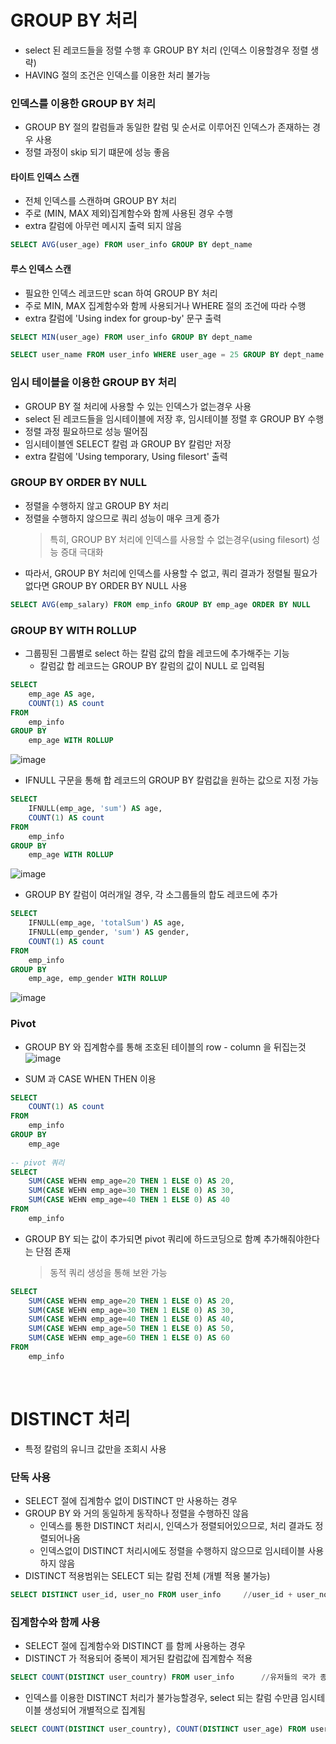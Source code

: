 # GROUP BY 처리
* select 된 레코드들을 정렬 수행 후 GROUP BY 처리 (인덱스 이용할경우 정렬 생략)
* HAVING 절의 조건은 인덱스를 이용한 처리 불가능

### 인덱스를 이용한 GROUP BY 처리
* GROUP BY 절의 칼럼들과 동일한 칼럼 및 순서로 이루어진 인덱스가 존재하는 경우 사용
* 정렬 과정이 skip 되기 떄문에 성능 좋음

#### 타이트 인덱스 스캔
* 전체 인덱스를 스캔하며 GROUP BY 처리
* 주로 (MIN, MAX 제외)집계함수와 함께 사용된 경우 수행
* extra 칼럼에 아무런 메시지 출력 되지 않음  
```sql
SELECT AVG(user_age) FROM user_info GROUP BY dept_name
```

#### 루스 인덱스 스캔
* 필요한 인덱스 레코드만 scan 하여 GROUP BY 처리
* 주로 MIN, MAX 집계함수와 함께 사용되거나 WHERE 절의 조건에 따라 수행
* extra 칼럼에 'Using index for group-by' 문구 출력
```sql
SELECT MIN(user_age) FROM user_info GROUP BY dept_name

SELECT user_name FROM user_info WHERE user_age = 25 GROUP BY dept_name (dept_name, user_age 로 인덱스가 생성되어있는경우)
```

### 임시 테이블을 이용한 GROUP BY  처리
* GROUP BY 절 처리에 사용할 수 있는 인덱스가 없는경우 사용
* select 된 레코드들을 임시테이블에 저장 후, 임시테이블 정렬 후 GROUP BY 수행
* 정렬 과정 필요하므로 성능 떨어짐
* 임시테이블엔 SELECT 칼럼 과 GROUP BY 칼럼만 저장 
* extra 칼럼에 'Using temporary, Using filesort' 출력

### GROUP BY ORDER BY NULL
* 정렬을 수행하지 않고 GROUP BY 처리
* 정렬을 수행하지 않으므로 쿼리 성능이 매우 크게 증가
	> 특히, GROUP BY 처리에 인덱스를 사용할 수 없는경우(using filesort) 성능 증대 극대화 
* 따라서, GROUP BY 처리에 인덱스를 사용할 수 없고, 쿼리 결과가 정렬될 필요가 없다면 GROUP BY ORDER BY NULL 사용 

```sql
SELECT AVG(emp_salary) FROM emp_info GROUP BY emp_age ORDER BY NULL 
```

### GROUP BY WITH ROLLUP
* 그룹핑된 그룹별로 select 하는 칼럼 값의 합을 레코드에 추가해주는 기능
	* 칼럼값 합 레코드는 GROUP BY 칼럼의 값이 NULL 로 입력됨
```sql
SELECT
	emp_age AS age,
	COUNT(1) AS count
FROM
	emp_info
GROUP BY 
	emp_age WITH ROLLUP 
```
![image](https://user-images.githubusercontent.com/48702893/115043703-c1d1a580-9f0f-11eb-8b4e-e880bc183b3a.png)

* IFNULL 구문을 통해 합 레코드의 GROUP BY 칼럼값을 원하는 값으로 지정 가능
```sql
SELECT
	IFNULL(emp_age, 'sum') AS age,
	COUNT(1) AS count
FROM
	emp_info
GROUP BY 
	emp_age WITH ROLLUP 
```
![image](https://user-images.githubusercontent.com/48702893/115043670-b7afa700-9f0f-11eb-82b3-f60ca516487d.png)

* GROUP BY 칼럼이 여러개일 경우, 각 소그룹들의 합도 레코드에 추가

```sql
SELECT
	IFNULL(emp_age, 'totalSum') AS age,
	IFNULL(emp_gender, 'sum') AS gender,
	COUNT(1) AS count
FROM
	emp_info
GROUP BY 
	emp_age, emp_gender WITH ROLLUP 
```

![image](https://user-images.githubusercontent.com/48702893/115043581-9cdd3280-9f0f-11eb-92ff-8ae79a5892ff.png)

### Pivot
* GROUP BY 와 집계함수를 통해 조호된 테이블의 row - column 을 뒤집는것
![image](https://user-images.githubusercontent.com/48702893/115044462-81265c00-9f10-11eb-83be-fca524b0a190.png)

* SUM 과 CASE WHEN THEN 이용
```sql
SELECT
	COUNT(1) AS count 
FROM
	emp_info
GROUP BY
	emp_age
	
-- pivot 쿼리
SELECT
	SUM(CASE WEHN emp_age=20 THEN 1 ELSE 0) AS 20,
	SUM(CASE WEHN emp_age=30 THEN 1 ELSE 0) AS 30,
	SUM(CASE WEHN emp_age=40 THEN 1 ELSE 0) AS 40
FROM
	emp_info
```
* GROUP BY 되는 값이 추가되면 pivot 쿼리에 하드코딩으로 함꼐 추가해줘야한다는 단점 존재
	> 동적 쿼리 생성을 통해 보완 가능
```sql
SELECT
	SUM(CASE WEHN emp_age=20 THEN 1 ELSE 0) AS 20,
	SUM(CASE WEHN emp_age=30 THEN 1 ELSE 0) AS 30,
	SUM(CASE WEHN emp_age=40 THEN 1 ELSE 0) AS 40,
	SUM(CASE WEHN emp_age=50 THEN 1 ELSE 0) AS 50,
	SUM(CASE WEHN emp_age=60 THEN 1 ELSE 0) AS 60
FROM
	emp_info
```

<br>

# DISTINCT 처리
* 특정 칼럼의 유니크 값만을 조회시 사용

### 단독 사용
* SELECT 절에 집계함수 없이 DISTINCT 만 사용하는 경우
* GROUP BY 와 거의 동일하게 동작하나 정렬을 수행하진 않음
	* 인덱스를 통한 DISTINCT 처리시, 인덱스가 정렬되어있으므로, 처리 결과도 정렬되어나옴
	* 인덱스없이 DISTINCT 처리시에도 정렬을 수행하지 않으므로 임시테이블 사용하지 않음
* DISTINCT 적용범위는 SELECT 되는 칼럼 전체 (개별 적용 불가능)
```sql
SELECT DISTINCT user_id, user_no FROM user_info		//user_id + user_no 조합이 유니크한 값 조회
```

### 집계함수와 함께 사용
* SELECT 절에 집계함수와 DISTINCT 를 함께 사용하는 경우
* DISTINCT 가 적용되어 중복이 제거된 칼럼값에 집계함수 적용
```sql
SELECT COUNT(DISTINCT user_country) FROM user_info		//유저들의 국가 종류 수 집계
```
* 인덱스를 이용한 DISTINCT 처리가 불가능할경우, select 되는 칼럼 수만큼 임시테이블 생성되어 개별적으로 집계됨
```sql
SELECT COUNT(DISTINCT user_country), COUNT(DISTINCT user_age) FROM user_info	//user_country 집계용, user_age 집계용 임시테이블 각각 생성 
```
